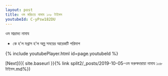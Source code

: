 ```yaml
---
layout: post
title: ওম মরিচয়ে নামায ১০৮ টাইমস
youtubeId: C-yPsw182DU
---
```

 
 
ওম  মাদ্রাভ্য  নামায  
 
 -  কে হ'ল মথ্রাস হ'ল অল্প সময়ের আরেকটি পরিমাপ 
 
  
 
  
 
 
 
 
 
 


{% include youtubePlayer.html id=page.youtubeId %}
 
[Next]({{ site.baseurl }}{% link  split2/_posts/2019-10-05-ওম ভরুষদারায়া নামায ১০৮ টাইমস.md%})
 
